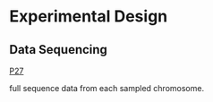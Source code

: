 # Experimental Design

## Data Sequencing

[P27](molecular-population-genetics.pdf#page=27)

full sequence data from each sampled chromosome. 